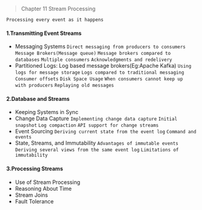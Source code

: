 > Chapter 11 Stream Processing

`Processing every event as it happens`

#### 1.Transmitting Event Streams
* Messaging Systems `Direct messaging from producers to consumers` `Message Brokers(Message queue)` `Message brokers compared to databases`
`Multiple consumers` `Acknowledgments and redelivery`
* Partitioned Logs: Log based message brokers(Eg:Apache Kafka) `Using logs for message storage` `Logs compared to traditional messaging`  `Consumer offsets` 
`Disk Space Usage` `When consumers cannot keep up with producers` `Replaying old messages` 

#### 2.Database and Streams
* Keeping Systems in Sync
* Change Data Capture `Implementing change data capture` `Initial snapshot` `Log compaction` `API support for change streams` 
* Event Sourcing `Deriving current state from the event log` `Command and events` 
* State, Streams, and Immutability `Advantages of immutable events` `Deriving several views from the same event log` `Limitations of immutability`

#### 3.Processing Streams
* Use of Stream Processing
* Reasoning About Time
* Stream Joins
* Fault Tolerance
